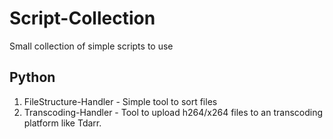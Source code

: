 # Script-Collection
Small collection of simple scripts to use

## Python

1. FileStructure-Handler - Simple tool to sort files
2. Transcoding-Handler - Tool to upload h264/x264 files to an transcoding platform like Tdarr.
